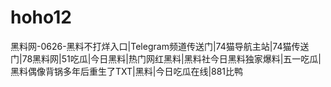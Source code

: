 # hoho12
黑料网-0626-黑料不打烊入口|Telegram频道传送门|74猫导航主站|74猫传送门|78黑料网|51吃瓜|今日黑料|热门网红黑料|黑料社今日黑料独家爆料|五一吃瓜|黑料偶像背锅多年后重生了TXT|黑料|今日吃瓜在线|881比鸭
